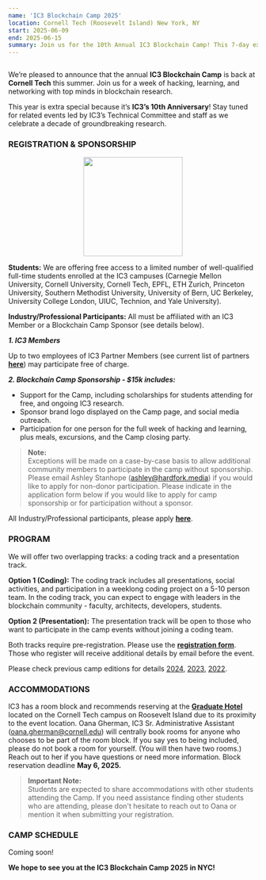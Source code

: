```yaml
---
name: 'IC3 Blockchain Camp 2025'
location: Cornell Tech (Roosevelt Island) New York, NY
start: 2025-06-09
end: 2025-06-15
summary: Join us for the 10th Annual IC3 Blockchain Camp! This 7-day experience will be hosted once again at the Cornell Tech Campus on Roosevelt Island, New York City. IC3's Technical Committee of <a href="https://x.com/sarahalle_?s=21">Sarah Allen</a>, <a href="https://x.com/suryabakshi?s=21">Surya Bakshi</a>, <a href="https://x.com/ethlorenz?s=21">Lorenz Breidenbach</a>, <a href="https://x.com/stonecoldpat0?s=21">Patrick McCorry</a>, and <a href="https://x.com/haaroony?s=21">Haaroon Yousaf</a> is preparing another immersive coding and learning experience!
---
```


<div class="ui piled segment">
  <img class="ui centered image" src="../images/events/blockchain-camp-2024/ic3 logo new.png" alt="" />
</div>

We’re pleased to announce that the annual **IC3 Blockchain Camp** is back at **Cornell Tech** this summer. Join us for a week of hacking, learning, and networking with top minds in blockchain research.

This year is extra special because it’s **IC3’s 10th Anniversary**! Stay tuned for related events led by IC3’s Technical Committee and staff as we celebrate a decade of groundbreaking research.


### REGISTRATION & SPONSORSHIP

<p align="center">
	<a href="https://docs.google.com/forms/d/e/1FAIpQLSfQ0fRt83xgZRvkz3x6sdWFVlxWk_l8Q__lXqQ5nT5Y2riIhg/viewform"> 
	   <img src="../images/events/blockchain-camp-2024/Register.jpeg" width="200" />	
	</a>	
</p>

**Students:** We are offering free access to a limited number of well-qualified full-time students enrolled at the IC3 campuses (Carnegie Mellon University, Cornell University, Cornell Tech, EPFL, ETH Zurich, Princeton University, Southern Methodist University, University of Bern, UC Berkeley, University College London, UIUC, Technion, and Yale University). 

**Industry/Professional Participants:** All must be affiliated with an IC3 Member or a Blockchain Camp Sponsor (see details below).

***1. IC3 Members***

Up to two employees of IC3 Partner Members (see current list of partners **<a href="https://www.initc3.org/partners">here</a>**) may participate free of charge.

***2. Blockchain Camp Sponsorship - $15k includes:***

- Support for the Camp, including scholarships for students attending for free, and ongoing IC3 research. <br>
- Sponsor brand logo displayed on the Camp page, and social media outreach. <br>
- Participation for one person for the full week of hacking and learning, plus meals, excursions, and the Camp closing party. <br>


> **Note:** <br>
> Exceptions will be made on a case-by-case basis to allow additional community members to participate in the camp without sponsorship. Please email Ashley Stanhope (<a href="mailto:ashley@hardfork.media">ashley@hardfork.media</a>) if you would like to apply for non-donor participation. Please indicate in the application form below if you would like to apply for camp sponsorship or for participation without a sponsor. 

All Industry/Professional participants, please apply **<a href="https://docs.google.com/forms/d/e/1FAIpQLSfQ0fRt83xgZRvkz3x6sdWFVlxWk_l8Q__lXqQ5nT5Y2riIhg/viewform">here</a>**.


### PROGRAM

We will offer two overlapping tracks: a coding track and a presentation track.

**Option 1 (Coding):** The coding track includes all presentations, social activities, and participation in a weeklong coding project on a 5-10 person team. In the coding track, you can expect to engage with leaders in the blockchain community - faculty, architects, developers, students.

**Option 2 (Presentation):** The presentation track will be open to those who want to participate in the camp events without joining a coding team.

Both tracks require pre-registration. Please use the **<a href="https://docs.google.com/forms/d/e/1FAIpQLSfQ0fRt83xgZRvkz3x6sdWFVlxWk_l8Q__lXqQ5nT5Y2riIhg/viewform">registration form</a>**. Those who register will receive additional details by email before the event.

Please check previous camp editions for details <a href="https://www.initc3.org/events/2024-06-10-ic3-blockchain-camp-2024">2024</a>, <a href="https://www.initc3.org/events/2023-06-12-ic3-blockchain-camp-2023">2023</a>, <a href="https://www.initc3.org/events/2022-08-01-ic3-blockchain-camp-2022">2022</a>.


### ACCOMMODATIONS

IC3 has a room block and recommends reserving at the **<a href="https://www.hilton.com/en/hotels/nycgngu-graduate-new-york/">Graduate Hotel</a>** located on the Cornell Tech campus on Roosevelt Island due to its proximity to the event location. Oana Gherman, IC3 Sr. Administrative Assistant (<a href="mailto:og64@cornell.edu">oana.gherman@cornell.edu</a>) will centrally book rooms for anyone who chooses to be part of the room block. If you say yes to being included, please do not book a room for yourself. (You will then have two rooms.) Reach out to her if you have questions or need more information. Block reservation deadline **May 6, 2025.**

> **Important Note:** <br>
> Students are expected to share accommodations with other students attending the Camp. If you need assistance finding other students who are attending, please don't hesitate to reach out to Oana or mention it when submitting your registration.


### CAMP SCHEDULE

Coming soon!

**We hope to see you at the IC3 Blockchain Camp 2025 in NYC!**
